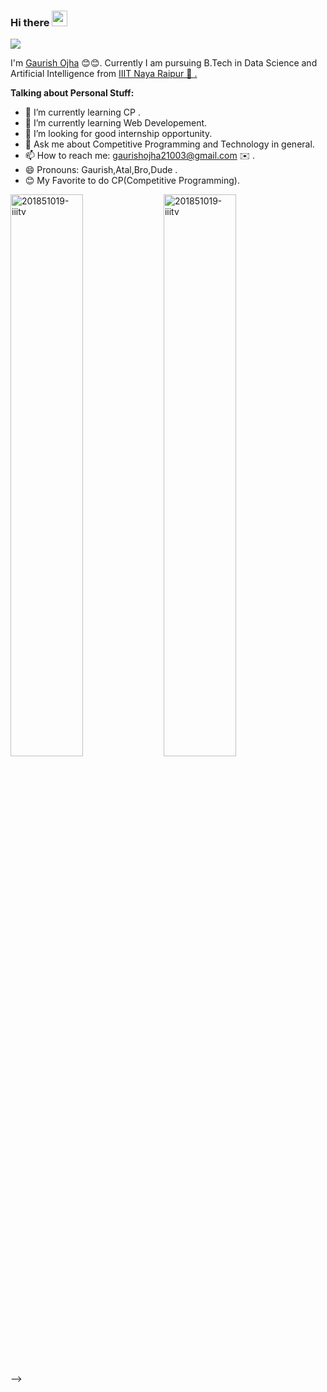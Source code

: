 ### Hi there <img src="https://media.giphy.com/media/hvRJCLFzcasrR4ia7z/giphy.gif" width="25px">

![](https://komarev.com/ghpvc/?username=201851019-iiitv&style=flat-square)


I'm <a href="#">Gaurish Ojha</a>  😊😊. Currently  I am pursuing B.Tech in Data Science and Artificial Intelligence from <a href ="#">IIIT Naya Raipur 🏢 .</a>


**Talking about Personal Stuff:**

- 🌱 I’m currently learning CP .
- 👯 I’m currently learning Web Developement.
- 🤔 I’m looking for good internship opportunity.
- 💬 Ask me about Competitive Programming and Technology in general. 
- 📫 How to reach me: <a href="mailto:gaurishojha21003@gmail.com">gaurishojha21003@gmail.com  ✉️ </a> .
- 😄 Pronouns: Gaurish,Atal,Bro,Dude .
- 😊 My Favorite to do CP(Competitive Programming).


<!-- <img align="left" width="48%" src="https://github-readme-stats.vercel.app/api?username=201851019-iiitv&show_icons=true&theme=outrun&locale=en" alt="201851019-iiitv" />  -->
<!-- <img align="centre"  width="48%" src="https://github-readme-stats-taupe-two.vercel.app/api/wakatime?username=gaurish21102&v=2&langs_count=5" />
<!-- <br> -->
<img align="left" width="48%" src="https://github-readme-streak-stats.herokuapp.com/?user=201851019-iiitv&" alt="201851019-iiitv" />
<img align="centre" width="48%" src="https://github-readme-stats.vercel.app/api/top-langs?username=201851019-iiitv&show_icons=true&locale=en&layout=compact" alt="201851019-iiitv" />
<br>

 -->
<!-- **Languages and Tools:**
<!-- 
<code><img height="30" src="https://raw.githubusercontent.com/github/explore/80688e429a7d4ef2fca1e82350fe8e3517d3494d/topics/c/c.png"></code>
<code><img height="30" src="https://raw.githubusercontent.com/github/explore/80688e429a7d4ef2fca1e82350fe8e3517d3494d/topics/cpp/cpp.png"></code>
<code><img height="30" src="https://raw.githubusercontent.com/github/explore/80688e429a7d4ef2fca1e82350fe8e3517d3494d/topics/java/java.png"></code>
<code><img height="30" src="https://raw.githubusercontent.com/github/explore/80688e429a7d4ef2fca1e82350fe8e3517d3494d/topics/javascript/javascript.png"></code>
<code><img height="30" src="https://raw.githubusercontent.com/github/explore/80688e429a7d4ef2fca1e82350fe8e3517d3494d/topics/mysql/mysql.png"></code>
<code><img height="30" src="https://raw.githubusercontent.com/github/explore/80688e429a7d4ef2fca1e82350fe8e3517d3494d/topics/html/html.png"></code>
<code><img height="30" src="https://raw.githubusercontent.com/github/explore/80688e429a7d4ef2fca1e82350fe8e3517d3494d/topics/css/css.png"></code>
<code><img height="30" src="https://raw.githubusercontent.com/github/explore/80688e429a7d4ef2fca1e82350fe8e3517d3494d/topics/bootstrap/bootstrap.png"></code>
<code><img height="30" src="https://raw.githubusercontent.com/github/explore/80688e429a7d4ef2fca1e82350fe8e3517d3494d/topics/android/android.png"></code>
<code><img height="30" src="https://raw.githubusercontent.com/github/explore/80688e429a7d4ef2fca1e82350fe8e3517d3494d/topics/flutter/flutter.png"></code>
<code><img height="30" src="https://raw.githubusercontent.com/github/explore/80688e429a7d4ef2fca1e82350fe8e3517d3494d/topics/dart/dart.png"></code>
<code><img height="30" src="https://raw.githubusercontent.com/github/explore/80688e429a7d4ef2fca1e82350fe8e3517d3494d/topics/git/git.png"></code>
<code><img height="30" src="https://raw.githubusercontent.com/github/explore/80688e429a7d4ef2fca1e82350fe8e3517d3494d/topics/atom/atom.png"></code>
<code><img height="30" src="https://www.pinclipart.com/picdir/big/542-5422938_android-studio-icon-android-studio-new-icon-clipart.png"></code>
<code><img height="30" src="https://upload.wikimedia.org/wikipedia/commons/9/9a/Visual_Studio_Code_1.35_icon.svg"></code>
<code><img height="30" src="https://icons.iconarchive.com/icons/papirus-team/papirus-apps/48/sublime-text-icon.png"></code> -->

<!-- **Familiar Environment:** -->

<!-- <code><img height="30" src="https://raw.githubusercontent.com/github/explore/80688e429a7d4ef2fca1e82350fe8e3517d3494d/topics/ubuntu/ubuntu.png"></code>
<code><img height="30" src="https://img.pngio.com/png-to-icon-windows-10-244173-free-icons-library-windows-10-icon-png-992_624.jpg"></code>
<code><img height="30" src="https://www.seekpng.com/png/full/201-2015948_kali-linux.png"></code> -->


<!-- **Connect Me:**  <br />
   <a href="https://201851019-iiitv.github.io/CV/">
  <img align="left" alt="Ambesh Kumar | Home" width="22px" src="https://i.ibb.co/S5s6SV2/home.png" />
</a>
<a href="https://www.linkedin.com/in/ambesh-kumar-7592b31a5/">
  <img align="left" alt="Ambesh's LinkdeIN" width="22px" src="https://cdn.jsdelivr.net/npm/simple-icons@v3/icons/linkedin.svg" />
</a>
   <a href="https://twitter.com/AmbeshK88476896">
  <img align="left" alt="Ambesh Kumar | Twitter" width="22px" src="https://cdn.jsdelivr.net/npm/simple-icons@v3/icons/twitter.svg" />
</a>
<a href="https://www.instagram.com/ambesh_234/?hl=en">
  <img align="left" alt="Ambesh's Instagram" width="22px" height="22px" src="https://cdn.jsdelivr.net/npm/simple-icons@v3/icons/instagram.svg" />
</a>
<a href="https://www.youtube.com/channel/UCNLDPn0lhekyRSgtGOBZQfw">
  <img align="left" alt="My youtube channel" width="22px" height="22px" src="https://cdn.jsdelivr.net/npm/simple-icons@v3/icons/youtube.svg" />
</a>
<br />
<br />
:pushpin:  Made with ❤️ by Ambesh Kumar. <br />  :pencil: If  Liked  give  Star⭐⭐:pencil: -->
